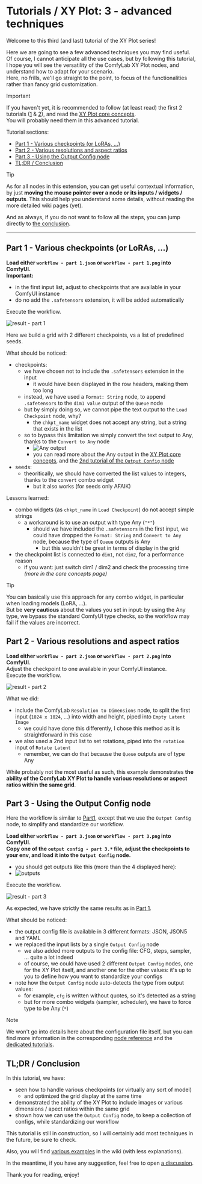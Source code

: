 # Tutorials / XY Plot: 3 - advanced techniques

Welcome to this third (and last) tutorial of the XY Plot series!

Here we are going to see a few advanced techniques you may find useful.\
Of course, I cannot anticipate all the use cases, but by following this tutorial, I hope you will see the versatility of the ComfyLab XY Plot nodes, and understand how to adapt for your scenario.\
Here, no frills, we'll go straight to the point, to focus of the functionalities rather than fancy grid customization.

> [!IMPORTANT]
> If you haven't yet, it is recommended to follow (at least read) the first 2 tutorials ([1](../1%20-%20the%20basics/) & [2](../2%20-%20pimp%20my%20grid/)), and read the [XY Plot core concepts](../../../node%20reference/xy%20plot/0%20-%20core%20concepts.md).\
> You will probably need them in this advanced tutorial.

Tutorial sections:

- [Part 1 - Various checkpoints (or LoRAs, ...)](#part-1---various-checkpoints-or-loras-)
- [Part 2 - Various resolutions and aspect ratios](#part-2---various-resolutions-and-aspect-ratios)
- [Part 3 - Using the Output Config node](#part-3---using-the-output-config-node)
- [TL;DR / Conclusion](#tldr--conclusion)

> [!TIP]
> As for all nodes in this extension, you can get useful contextual information, by just **moving the mouse pointer over a node or its inputs / widgets / outputs**. This should help you understand some details, without reading the more detailed wiki pages (yet).

And as always, if you do not want to follow all the steps, you can jump directly to [the conclusion](#tldr--conclusion).

---

## Part 1 - Various checkpoints (or LoRAs, ...)

**Load either `workflow - part 1.json` or `workflow - part 1.png` into ComfyUI.**\
**Important:**

- in the first input list, adjust to checkpoints that are available in your ComfyUI instance
- do no add the `.safetensors` extension, it will be added automatically

Execute the workflow.

![result - part 1](./details/result%20-%20part%201.jpg)

Here we build a grid with 2 different checkpoints, vs a list of predefined seeds.

What should be noticed:

- checkpoints:
  - we have chosen not to include the `.safetensors` extension in the input
    - it would have been displayed in the row headers, making them too long
  - instead, we have used a `Format: String` node, to append `.safetensors` to the `dim1 value` output of the `Queue` node
  - but by simply doing so, we cannot pipe the text output to the `Load Checkpoint` node, why?
    - the `chkpt_name` widget does not accept any string, but a string that exists in the list
  - so to bypass this limitation we simply convert the text output to Any, thanks to the `Convert to Any` node
    - ![Any output](./details/detail%20-%20part%201%20-%20any.jpg)
    - you can read more about the Any output in the [XY Plot core concepts](../../../node%20reference/xy%20plot/0%20-%20core%20concepts.md), and the [2nd tutorial of the `Output Config` node](../../Output%20Config/2%20-%20more%20options)
- seeds:
  - theoritically, we should have converted the list values to integers, thanks to the `convert` combo widget
    - but it also works (for seeds only AFAIK)

Lessons learned:

- combo widgets (as `chkpt_name` in `Load Checkpoint`) do not accept simple strings
  - a workaround is to use an output with type Any (`"*"`)
    - should we have included the `.safetensors` in the first input, we could have dropped the `Format: String` and `Convert to Any` node, because the type of `Queue` outputs is Any
      - but this wouldn't be great in terms of display in the grid
- the checkpoint list is connected to `dim1`, not `dim2`, for a performance reason
  - if you want: just switch dim1 / dim2 and check the processing time _(more in the core concepts page)_

> [!TIP]
> You can basically use this approach for any combo widget, in particular when loading models (LoRA, ...).\
> But be **very cautious** about the values you set in input: by using the Any type, we bypass the standard ComfyUI type checks, so the workflow may fail if the values are incorrect.

## Part 2 - Various resolutions and aspect ratios

**Load either `workflow - part 2.json` or `workflow - part 2.png` into ComfyUI.**\
Adjust the checkpoint to one available in your ComfyUI instance.\
Execute the workflow.

![result - part 2](./details/result%20-%20part%202.jpg)

What we did:

- include the ComfyLab `Resolution to Dimensions` node, to split the first input (`1024 x 1024`, ...) into width and height, piped into `Empty Latent Image`
  - we could have done this differently, I chose this method as it is straightforward in this case
- we also used a 2nd input list to set rotations, piped into the `rotation` input of `Rotate Latent`
  - remember, we can do that because the `Queue` outputs are of type Any

While probably not the most useful as such, this example demonstrates **the ability of the ComfyLab XY Plot to handle various resolutions or aspect ratios within the same grid**.

## Part 3 - Using the Output Config node

Here the workflow is similar to [Part1](#part-1---various-checkpoints-or-loras-), except that we use the `Output Config` node, to simplify and standardize our workflow.

**Load either `workflow - part 3.json` or `workflow - part 3.png` into ComfyUI.**\
**Copy one of the `output config - part 3.*` file, adjust the checkpoints to your env, and load it into the `Output Config` node.**

- you should get outputs like this (more than the 4 displayed here):
- ![outputs](./details/detail%20-%20part%203%20-%20output%20config.jpg)

Execute the workflow.

![result - part 3](./details/result%20-%20part%201.jpg)

As expected, we have strictly the same results as in [Part 1](#part-1---various-checkpoints-or-loras-).

What should be noticed:

- the output config file is available in 3 different formats: JSON, JSON5 and YAML
- we replaced the input lists by a single `Output Config` node
  - we also added more outputs to the config file: CFG, steps, sampler, ... quite a lot indeed
  - of course, we could have used 2 different `Output Config` nodes, one for the XY Plot itself, and another one for the other values: it's up to you to define how you want to standardize your configs
- note how the `Output Config` node auto-detects the type from output values:
  - for example, `cfg` is written without quotes, so it's detected as a string
  - but for more combo widgets (sampler, scheduler), we have to force type to be Any (`*`)

> [!NOTE]
> We won't go into details here about the configuration file itself, but you can find more information in the corresponding [node reference](../../../node%20reference/output%20config.md) and the [dedicated tutorials](../../../tutorials/Output%20Config/).

## TL;DR / Conclusion

In this tutorial, we have:

- seen how to handle various checkpoints (or virtually any sort of model)
  - and optimized the grid display at the same time
- demonstrated the ability of the XY Plot to include images or various dimensions / apect ratios within the same grid
- shown how we can use the `Output Config` node, to keep a collection of configs, while standardizing our workflow

This tutorial is still in construction, so I will certainly add most techniques in the future, be sure to check.

Also, you will find [various examples](../../../examples/) in the wiki (with less explanations).

In the meantime, if you have any suggestion, feel free to open [a discussion](https://github.com/bugltd/ComfyLab-Pack/discussions).

Thank you for reading, enjoy!
